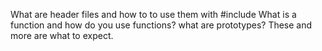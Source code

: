 What are header files and how to to use them with #include
What is a function and how do you use functions?
what are prototypes?
These and more are what to expect.
